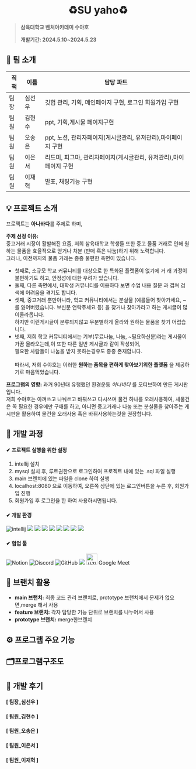 <div align="center">
  <h1> ♻️SU yaho♻️ </h1>
</div>

> **삼육대학교 벤처아카데미 수야호**
>
> **개발기간: 2024.5.10~2024.5.23**

## 🙌 팀 소개

| 직책 | 이름   | 담당 파트                     |
|------|--------|-------------------------------|
| 팀장 | 심선우 | 깃헙 관리, 기획, 메인페이지 구현, 로그인 회원가입 구현  |
| 팀원 | 김현수 | ppt, 기획,게시물 페이지구현 |
| 팀원 | 오송은 | ppt, 노션, 관리자페이지(게시글관리, 유저관리),마이페이지 구현 |
| 팀원 | 이은서 | 리드미, 피그마, 관리자페이지(게시글관리, 유저관리),마이페이지 구현  |
| 팀원 | 이재혁 | 발표, 채팅기능 구현  |

## 💡 프로젝트 소개

프로젝트는 **아나바다**를 주제로 하며, 

**주제 선정 이유:** <br>
   중고거래 시장이 활발해진 요즘, 저희 삼육대학교 학생들 또한 중고 물품 거래로 인해 원하는 물품을 효율적으로 얻거나 처분 (판매 혹은 나눔)하기 위해 노력합니다.<br>
  그러나, 이전까지의 물품 거래는 종종 불편한 측면이 있습니다.<br>
 - 첫째로, 소규모 학교 커뮤니티를 대상으로 한 특화된 플랫폼이 없기에 거 래 과정이 불편하기도 하고, 안정성에 대한 우려가 있습니다.<br>
 - 둘째, 다른 측면에서, 대학생 커뮤니티를 이용하다 보면 수업 내용 질문 과 겹쳐 검색에 어려움을 겪기도 합니다.<br>
- 셋째, 중고거래 뿐만아니라, 학교 커뮤니티에서는 분실물 (예를들어 찾아가세요, ~를 잃어버렸습니다. 보신분 연락주세요 등) 을 찾거나 찾아가라고 하는 게시글이 많이올라옵니다.<br>
하지만 이런게시글이 분류되지않고 무분별하게 올라와 원하는 물품을 찾기 어렵습니다.<br>
- 넷째, 저희 학교 커뮤니티에서는 기부(무료나눔, 나눔, ~필요하신분)라는 게시물이 가끔 올라오는데,이 또한 다른 일반 게시글과 같이 작성되어,<br>
 필요한 사람들이 나눔을 받지 못하는경우도 종종 존재합니다.<br><br>
   따라서, 저희 수야호는 이러한 **원하는 품목을 편하게 찾아보기위한 플랫폼** 을 제공하기로 마음먹었습니다. 

**프로그램의 영향:** 
과거 90년대 유행했던 환경운동 *아나바다* 를 모티브하여 만든 게시판입니다.<br>
저희 수야호는 아껴쓰고 나눠쓰고 바꿔쓰고 다시쓰며 물건 하나를 오래사용하여, 새물건은 꼭 필요한 경우에만 구매를 하고, 아니면 중고거래나 나눔 또는 분실물을 찾아주는 게시판을 활용하여 물건을 오래사용 혹은 바꿔사용하는것을 권장합니다.

## 🔎 개발 과정

#### ✔ 프로젝트 실행을 위한 설정
1. intellij 설치
2. mysql 설치 후, 루트권한으로 로그인하여 프로젝트 내에 있는 .sql 파일 실행
3. main 브렌치에 있는 파일을 clone 하여 실행
4. localhost:8080 으로 이동하여, 오른쪽 상단에 있는 로그인버튼을 누른 후, 회원가입 진행
5. 회원가입 후 로그인을 한 하여 사용하시면됩니다.



#### ✔ 개발 환경
![intellij](https://img.shields.io/badge/IntelliJ_IDEA-000000.svg?style=for-the-badge&logo=intellij-idea&logoColor=white)
<img src="https://img.shields.io/badge/Thymeleaf-005F0F?style=for-the-badge&logo=Thymeleaf&logoColor=white">
<img src="https://img.shields.io/badge/springboot-6DB33F?style=for-the-badge&logo=springboot&logoColor=white">
<img src="https://img.shields.io/badge/html5-E34F26?style=for-the-badge&logo=html5&logoColor=white">
<img src="https://img.shields.io/badge/css-1572B6?style=for-the-badge&logo=css3&logoColor=white">
<img src="https://img.shields.io/badge/javascript-F7DF1E?style=for-the-badge&logo=javascript&logoColor=black">
<img src="https://img.shields.io/badge/mysql-4479A1?style=for-the-badge&logo=mysql&logoColor=white">
<img src="https://img.shields.io/badge/mysqlworkbench-0A648C?style=for-the-badge&logo=mysql&logoColor=white">
<img src="https://img.shields.io/badge/JPA-CCCCCC?style=for-the-badge&logo=&logoColor=white">




#### ✔ 협업 툴
![Notion](https://img.shields.io/badge/notion-FCBFBD?style=for-the-badge&logo=notion&logoColor=white)
![Discord](https://img.shields.io/badge/discord-9999FF?style=for-the-badge&logo=discord&logoColor=black)
![GitHub](https://img.shields.io/badge/GitHub-FECC00?style=for-the-badge&logo=GitHub&logoColor=white)
<img src="https://img.shields.io/badge/Figma-F24E1E?style=for-the-badge&logo=figma&logoColor=white">
<img src="https://github.com/DBTeamP/Find-Dog/assets/135615995/5e61746a-f6f2-4912-a31e-ca8b9755d8fe" alt="사진" width="30" height="30"> Google Meet

## 📌 브랜치 활용

- **main 브랜치:** 최종 코드 관리 브랜치로, prototype 브랜치에서 문제가 없으면,merge 해서 사용
- **feature 브랜치:** 각자 담당한 기능 단위로 브랜치를 나누어서 사용
- **prototype 브랜치:** merge한브렌치

## ⚙ 프로그램 주요 기능


## 🗂️프로그램구조도

## 🙏 개발 후기
#### [ 팀장_심선우 ]


#### [ 팀원_김현수 ]


#### [ 팀원_오송은 ]



#### [ 팀원_이은서 ]



#### [ 팀원_이재혁 ]
